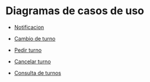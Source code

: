  # Diagramas de casos de uso


- [Notificacion]()
  

- [Cambio de turno]()
  

- [Pedir turno](https://drive.google.com/file/d/1UCedMwFl7av4MUPPBF5JgwF0hFhEVAYs/view?usp=sharing)


- [Cancelar turno](https://drive.google.com/file/d/1IwxQ66ct3goozAP65Fi2efd1acAttNMx/view?usp=sharing)


- [Consulta de turnos](https://drive.google.com/file/d/1ClhJzwoWdIH8pEyWVCMpHNemJEBAXC2j/view?usp=sharing)



